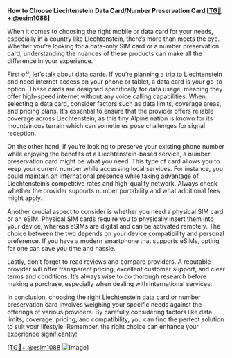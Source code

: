 **How to Choose Liechtenstein Data Card/Number Preservation Card [[TG💪+ @esim1088](https://t.me/s/esim1088)]**

When it comes to choosing the right mobile or data card for your needs, especially in a country like Liechtenstein, there’s more than meets the eye. Whether you’re looking for a data-only SIM card or a number preservation card, understanding the nuances of these products can make all the difference in your experience.

First off, let’s talk about data cards. If you’re planning a trip to Liechtenstein and need internet access on your phone or tablet, a data card is your go-to option. These cards are designed specifically for data usage, meaning they offer high-speed internet without any voice calling capabilities. When selecting a data card, consider factors such as data limits, coverage areas, and pricing plans. It’s essential to ensure that the provider offers reliable coverage across Liechtenstein, as this tiny Alpine nation is known for its mountainous terrain which can sometimes pose challenges for signal reception.

On the other hand, if you’re looking to preserve your existing phone number while enjoying the benefits of a Liechtenstein-based service, a number preservation card might be what you need. This type of card allows you to keep your current number while accessing local services. For instance, you could maintain an international presence while taking advantage of Liechtenstein’s competitive rates and high-quality network. Always check whether the provider supports number portability and what additional fees might apply.

Another crucial aspect to consider is whether you need a physical SIM card or an eSIM. Physical SIM cards require you to physically insert them into your device, whereas eSIMs are digital and can be activated remotely. The choice between the two depends on your device compatibility and personal preference. If you have a modern smartphone that supports eSIMs, opting for one can save you time and hassle.

Lastly, don’t forget to read reviews and compare providers. A reputable provider will offer transparent pricing, excellent customer support, and clear terms and conditions. It’s always wise to do thorough research before making a purchase, especially when dealing with international services.

In conclusion, choosing the right Liechtenstein data card or number preservation card involves weighing your specific needs against the offerings of various providers. By carefully considering factors like data limits, coverage, pricing, and compatibility, you can find the perfect solution to suit your lifestyle. Remember, the right choice can enhance your experience significantly!

[[TG💪+ @esim1088](https://t.me/s/esim1088) ![Image](https://i.postimg.cc/Y0z9fWf4/image.png)]